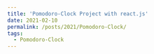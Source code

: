 ```yaml
---
title: 'Pomodoro-Clock Project with react.js'
date: 2021-02-10
permalink: /posts/2021/Pomodoro-Clock/
tags:
  - Pomodoro-Clock 
---
```

